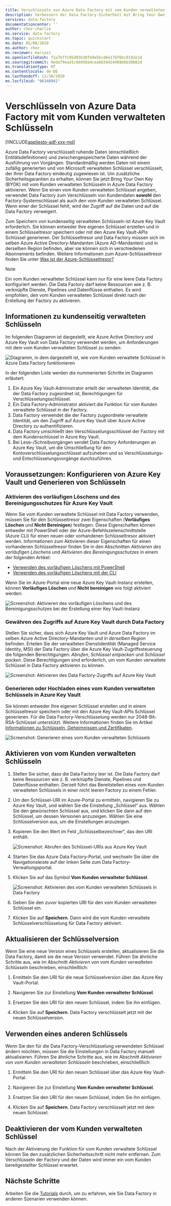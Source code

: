 ```yaml
---
title: Verschlüsseln von Azure Data Factory mit vom Kunden verwalteten Schlüsseln
description: Verbessern der Data Factory-Sicherheit mit Bring Your Own Key (BYOK)
services: data-factory
documentationcenter: ''
author: chez-charlie
ms.service: data-factory
ms.topic: quickstart
ms.date: 05/08/2020
ms.author: chez
ms.reviewer: mariozi
ms.openlocfilehash: f1a7bffc05d83b30fe9e5bcd6e17bf6bc0192e1d
ms.sourcegitcommit: 9eda79ea41c60d58a4ceab63d424d6866b38b82d
ms.translationtype: HT
ms.contentlocale: de-DE
ms.lasthandoff: 11/30/2020
ms.locfileid: "96348941"
---
```

# <a name="encrypt-azure-data-factory-with-customer-managed-keys"></a>Verschlüsseln von Azure Data Factory mit vom Kunden verwalteten Schlüsseln

[!INCLUDE[appliesto-adf-xxx-md](includes/appliesto-adf-xxx-md.md)]

Azure Data Factory verschlüsselt ruhende Daten (einschließlich Entitätsdefinitionen) und zwischengespeicherte Daten während der Ausführung von Vorgängen. Standardmäßig werden Daten mit einem zufällig generierten und von Microsoft verwalteten Schlüssel verschlüsselt, der Ihrer Data Factory eindeutig zugewiesen ist. Um zusätzliche Sicherheitsgarantien zu erhalten, können Sie jetzt Bring Your Own Key (BYOK) mit vom Kunden verwalteten Schlüsseln in Azure Data Factory aktivieren. Wenn Sie einen vom Kunden verwalteten Schlüssel angeben, verwendet Data Factory zum Verschlüsseln von Kundendaten __sowohl__ den Factory-Systemschlüssel als auch den vom Kunden verwalteten Schlüssel. Wenn einer der Schlüssel fehlt, wird der Zugriff auf die Daten und auf die Data Factory verweigert.

Zum Speichern von kundenseitig verwalteten Schlüsseln ist Azure Key Vault erforderlich. Sie können entweder Ihre eigenen Schlüssel erstellen und in einem Schlüsseltresor speichern oder mit den Azure Key Vault-APIs Schlüssel generieren. Der Schlüsseltresor und Data Factory müssen sich im selben Azure Active Directory-Mandanten (Azure AD-Mandanten) und in derselben Region befinden, aber sie können sich in verschiedenen Abonnements befinden. Weitere Informationen zum Azure-Schlüsseltresor finden Sie unter [Was ist der Azure-Schlüsseltresor?](../key-vault/general/overview.md)

> [!NOTE]
> Ein vom Kunden verwalteter Schlüssel kann nur für eine leere Data Factory konfiguriert werden. Die Data Factory darf keine Ressourcen wie z. B. verknüpfte Dienste, Pipelines und Datenflüsse enthalten. Es wird empfohlen, den vom Kunden verwalteten Schlüssel direkt nach der Erstellung der Factory zu aktivieren.

## <a name="about-customer-managed-keys"></a>Informationen zu kundenseitig verwalteten Schlüsseln

Im folgenden Diagramm ist dargestellt, wie Azure Active Directory und Azure Key Vault von Data Factory verwendet werden, um Anforderungen mit dem vom Kunden verwalteten Schlüssel zu senden:

  ![Diagramm, in dem dargestellt ist, wie vom Kunden verwaltete Schlüssel in Azure Data Factory funktionieren](media/enable-customer-managed-key/encryption-customer-managed-keys-diagram.png)

In der folgenden Liste werden die nummerierten Schritte im Diagramm erläutert:

1. Ein Azure Key Vault-Administrator erteilt der verwalteten Identität, die der Data Factory zugeordnet ist, Berechtigungen für Verschlüsselungsschlüssel.
1. Ein Data Factory-Administrator aktiviert die Funktion für vom Kunden verwaltete Schlüssel in der Factory.
1. Data Factory verwendet die der Factory zugeordnete verwaltete Identität, um den Zugriff auf Azure Key Vault über Azure Active Directory zu authentifizieren.
1. Data Factory umschließt den Verschlüsselungsschlüssel der Factory mit dem Kundenschlüssel in Azure Key Vault.
1. Bei Lese-/Schreibvorgängen sendet Data Factory Anforderungen an Azure Key Vault, um die Umschließung für den Kontoverschlüsselungsschlüssel aufzuheben und so Verschlüsselungs- und Entschlüsselungsvorgänge durchzuführen.

## <a name="prerequisites---configure-azure-key-vault-and-generate-keys"></a>Voraussetzungen: Konfigurieren von Azure Key Vault und Generieren von Schlüsseln

### <a name="enable-soft-delete-and-do-not-purge-on-azure-key-vault"></a>Aktivieren des vorläufigen Löschens und des Bereinigungsschutzes für Azure Key Vault

Wenn Sie vom Kunden verwaltete Schlüssel mit Data Factory verwenden, müssen Sie für den Schlüsseltresor zwei Eigenschaften (__Vorläufiges Löschen__ und __Nicht Bereinigen__) festlegen. Diese Eigenschaften können entweder mit PowerShell oder der Azure-Befehlszeilenschnittstelle (Azure CLI) für einen neuen oder vorhandenen Schlüsseltresor aktiviert werden. Informationen zum Aktivieren dieser Eigenschaften für einen vorhandenen Schlüsseltresor finden Sie in den Abschnitten _Aktivieren des vorläufigen Löschens_ und _Aktivieren des Bereinigungsschutzes_ in einem der folgenden Artikel:

- [Verwenden des vorläufigen Löschens mit PowerShell](../key-vault/general/key-vault-recovery.md)
- [Verwenden des vorläufigen Löschens mit der CLI](../key-vault/general/key-vault-recovery.md)

Wenn Sie im Azure-Portal eine neue Azure Key Vault-Instanz erstellen, können __Vorläufiges Löschen__ und __Nicht bereinigen__ wie folgt aktiviert werden:

  ![Screenshot: Aktivieren des vorläufigen Löschens und des Bereinigungsschutzes bei der Erstellung einer Key Vault-Instanz](media/enable-customer-managed-key/01-enable-purge-protection.png)

### <a name="grant-data-factory-access-to-azure-key-vault"></a>Gewähren des Zugriffs auf Azure Key Vault durch Data Factory

Stellen Sie sicher, dass sich Azure Key Vault und Azure Data Factory im selben Azure Active Directory-Mandanten und in _derselben Region_ befinden. Erteilen Sie der verwalteten Dienstidentität (Managed Service Identity, MSI) der Data Factory über die Azure Key Vault-Zugriffssteuerung die folgenden Berechtigungen: _Abrufen_, _Schlüssel entpacken_ und _Schlüssel packen_. Diese Berechtigungen sind erforderlich, um vom Kunden verwaltete Schlüssel in Data Factory aktivieren zu können.

  ![Screenshot: Aktivieren des Data Factory-Zugriffs auf Azure Key Vault](media/enable-customer-managed-key/02-access-policy-factory-managed-identities.png)

### <a name="generate-or-upload-customer-managed-key-to-azure-key-vault"></a>Generieren oder Hochladen eines vom Kunden verwalteten Schlüssels in Azure Key Vault

Sie können entweder Ihre eigenen Schlüssel erstellen und in einem Schlüsseltresor speichern oder mit den Azure Key Vault-APIs Schlüssel generieren. Für die Data Factory-Verschlüsselung werden nur 2048-Bit-RSA-Schlüssel unterstützt. Weitere Informationen finden Sie im Artikel [Informationen zu Schlüsseln, Geheimnissen und Zertifikaten](../key-vault/general/about-keys-secrets-certificates.md).

  ![Screenshot: Generieren eines vom Kunden verwalteten Schlüssels](media/enable-customer-managed-key/03-create-key.png)

## <a name="enable-customer-managed-keys"></a>Aktivieren von vom Kunden verwalteten Schlüsseln

1. Stellen Sie sicher, dass die Data Factory leer ist. Die Data Factory darf keine Ressourcen wie z. B. verknüpfte Dienste, Pipelines und Datenflüsse enthalten. Derzeit führt das Bereitstellen eines vom Kunden verwalteten Schlüssels in einer nicht leeren Factory zu einem Fehler.

1. Um den Schlüssel-URI im Azure-Portal zu ermitteln, navigieren Sie zu Azure Key Vault, und wählen Sie die Einstellung „Schlüssel“ aus. Wählen Sie den gewünschten Schlüssel aus, und klicken Sie dann auf den Schlüssel, um dessen Versionen anzuzeigen. Wählen Sie eine Schlüsselversion aus, um die Einstellungen anzuzeigen.

1. Kopieren Sie den Wert im Feld „Schlüsselbezeichner“, das den URI enthält.

    ![Screenshot: Abrufen des Schlüssel-URIs aus Azure Key Vault](media/enable-customer-managed-key/04-get-key-identifier.png)

1. Starten Sie das Azure Data Factory-Portal, und wechseln Sie über die Navigationsleiste auf der linken Seite zum Data Factory-Verwaltungsportal.

1. Klicken Sie auf das Symbol __Vom Kunden verwalteter Schlüssel__.

    ![Screenshot: Aktivieren des vom Kunden verwalteten Schlüssels in Data Factory](media/enable-customer-managed-key/05-customer-managed-key-configuration.png)

1. Geben Sie den zuvor kopierten URI für den vom Kunden verwalteten Schlüssel ein.

1. Klicken Sie auf __Speichern__. Dann wird die vom Kunden verwaltete Schlüsselverschlüsselung für Data Factory aktiviert.

## <a name="update-key-version"></a>Aktualisieren der Schlüsselversion

Wenn Sie eine neue Version eines Schlüssels erstellen, aktualisieren Sie die Data Factory, damit sie die neue Version verwendet. Führen Sie ähnliche Schritte aus, wie im Abschnitt _Aktivieren von vom Kunden verwalteten Schlüsseln_ beschrieben, einschließlich:

1. Ermitteln Sie den URI für die neue Schlüsselversion über das Azure Key Vault-Portal.

1. Navigieren Sie zur Einstellung __Vom Kunden verwalteter Schlüssel__.

1. Ersetzen Sie den URI für den neuen Schlüssel, indem Sie ihn einfügen.

1. Klicken Sie auf __Speichern__. Data Factory verschlüsselt jetzt mit der neuen Schlüsselversion.

## <a name="use-a-different-key"></a>Verwenden eines anderen Schlüssels

Wenn Sie den für die Data Factory-Verschlüsselung verwendeten Schlüssel ändern möchten, müssen Sie die Einstellungen in Data Factory manuell aktualisieren. Führen Sie ähnliche Schritte aus, wie im Abschnitt _Aktivieren von vom Kunden verwalteten Schlüsseln_ beschrieben, einschließlich:

1. Ermitteln Sie den URI für den neuen Schlüssel über das Azure Key Vault-Portal.

1. Navigieren Sie zur Einstellung __Vom Kunden verwalteter Schlüssel__.

1. Ersetzen Sie den URI für den neuen Schlüssel, indem Sie ihn einfügen.

1. Klicken Sie auf __Speichern__. Data Factory verschlüsselt jetzt mit dem neuen Schlüssel.

## <a name="disable-customer-managed-keys"></a>Deaktivieren der vom Kunden verwalteten Schlüssel

Nach der Aktivierung der Funktion für vom Kunden verwaltete Schlüssel können Sie den zusätzlichen Sicherheitsschritt nicht mehr entfernen. Zum Verschlüsseln der Factory und der Daten wird immer ein vom Kunden bereitgestellter Schlüssel erwartet.

## <a name="next-steps"></a>Nächste Schritte

Arbeiten Sie die [Tutorials](tutorial-copy-data-dot-net.md) durch, um zu erfahren, wie Sie Data Factory in anderen Szenarien verwenden können.